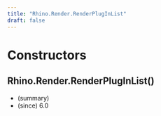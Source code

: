```yaml
---
title: "Rhino.Render.RenderPlugInList"
draft: false
---
```


# Constructors
## Rhino.Render.RenderPlugInList()
- (summary) 
- (since) 6.0
